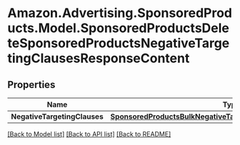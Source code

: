 # Amazon.Advertising.SponsoredProducts.Model.SponsoredProductsDeleteSponsoredProductsNegativeTargetingClausesResponseContent

## Properties

Name | Type | Description | Notes
------------ | ------------- | ------------- | -------------
**NegativeTargetingClauses** | [**SponsoredProductsBulkNegativeTargetingClauseOperationResponse**](SponsoredProductsBulkNegativeTargetingClauseOperationResponse.md) |  | 

[[Back to Model list]](../README.md#documentation-for-models) [[Back to API list]](../README.md#documentation-for-api-endpoints) [[Back to README]](../README.md)

